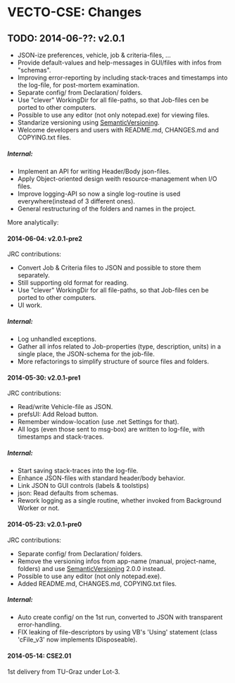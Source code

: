 VECTO-CSE: Changes
===================


TODO: 2014-06-??: v2.0.1
--------------------
  * JSON-ize preferences, vehicle, job & criteria-files, ...
  * Provide default-values and help-messages in GUI/files with infos from "schemas".
  * Improving error-reporting by including stack-traces and timestamps into the log-file, for post-mortem examination.
  * Separate config/ from Declaration/ folders.
  * Use "clever" WorkingDir for all file-paths, so that Job-files cen be ported to other computers.
  * Possible to use any editor (not only notepad.exe) for viewing files.
  * Standarize versioning using [SemanticVersioning](http://semver.org/).
  * Welcome developers and users with README.md, CHANGES.md and COPYING.txt files.
##### Internal:
  * Implement an API for writing Header/Body json-files.
  * Apply Object-oriented design weith resource-management when I/O files.
  * Improve logging-API so now a single log-routine is used everywhere(instead of 3 different ones).
  * General restructuring of the folders and names in the project.


More analytically:

#### 2014-06-04: v2.0.1-pre2 ####
JRC contributions:
  * Convert Job & Criteria files to JSON and possible to store them separately.
  * Still supporting old format for reading.
  * Use "clever" WorkingDir for all file-paths, so that Job-files cen be ported to other computers.
  * UI work.
##### Internal:
  * Log unhandled exceptions.
  * Gather all infos related to Job-properties (type, description, units) in a single place, the JSON-schema for the job-file.
  * More refactorings to simplify structure of source files and folders.


#### 2014-05-30: v2.0.1-pre1 ####
JRC contributions:

  * Read/write Vehicle-file as JSON.
  * prefsUI: Add Reload button.
  * Remember window-location (use .net Settings for that).
  * All logs (even those sent to msg-box) are written to log-file, with timestamps and stack-traces.
##### Internal:
  * Start saving stack-traces into the log-file.
  * Enhance JSON-files with standard header/body behavior.
  * Link JSON to GUI controls (labels & toolstips)
  * json: Read defaults from schemas.
  * Rework logging as a single routine, whether invoked from Background Worker or not.


#### 2014-05-23: v2.0.1-pre0 ####
JRC contributions:

  * Separate config/ from Declaration/ folders.
  * Remove the versioning infos from app-name (manual, project-name, folders) and 
    use [SemanticVersioning](http://semver.org/) 2.0.0 instead.
  * Possible to use any editor (not only notepad.exe).
  * Added README.md, CHANGES.md, COPYING.txt files.
##### Internal:
  * Auto create config/ on the 1st run, converted to JSON with transparent error-handling.
  * FIX leaking of file-descriptors by using VB's 'Using' statement (class 'cFile_v3' now implements IDisposeable).


#### 2014-05-14: CSE2.01 ####   
1st delivery from TU-Graz under Lot-3.
